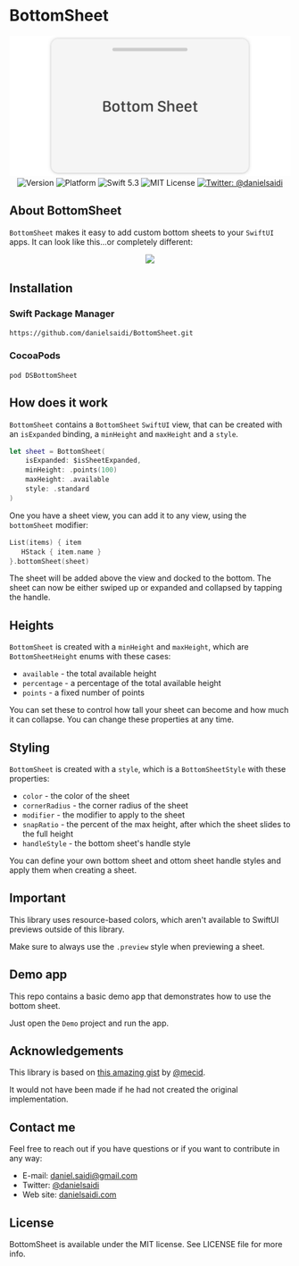# BottomSheet

<p align="center">
    <img src ="Resources/Logo.png" width=600 /><br />
    <img src="https://img.shields.io/github/v/release/danielsaidi/BottomSheet?color=%2300550&sort=semver" alt="Version" />
    <img src="https://img.shields.io/cocoapods/p/BottomSheet.svg?style=flat" alt="Platform" />
    <img src="https://img.shields.io/badge/Swift-5.3-orange.svg" alt="Swift 5.3" />
    <img src="https://img.shields.io/github/license/danielsaidi/BottomSheet" alt="MIT License" />
    <a href="https://twitter.com/danielsaidi">
        <img src="https://img.shields.io/badge/contact-@danielsaidi-blue.svg?style=flat" alt="Twitter: @danielsaidi" />
    </a>
</p>


## About BottomSheet

`BottomSheet` makes it easy to add custom bottom sheets to your `SwiftUI` apps. It can look like this...or completely different:

<p align="center">
    <img src="Resources/Demo.gif" width=300 />
</p>


## Installation

### Swift Package Manager

```
https://github.com/danielsaidi/BottomSheet.git
```

### CocoaPods

```
pod DSBottomSheet
```


## How does it work

`BottomSheet` contains a `BottomSheet` `SwiftUI` view, that can be created with an `isExpanded` binding, a `minHeight` and `maxHeight` and a `style`.

```swift
let sheet = BottomSheet(
    isExpanded: $isSheetExpanded,
    minHeight: .points(100)
    maxHeight: .available
    style: .standard
)
```

One you have a sheet view, you can add it to any view, using the `bottomSheet` modifier: 

```swift
List(items) { item
   HStack { item.name }
}.bottomSheet(sheet)
```

The sheet will be added above the view and docked to the bottom. The sheet can now be either swiped up or expanded and collapsed by tapping the handle.


## Heights

`BottomSheet` is created with a `minHeight` and `maxHeight`, which are `BottomSheetHeight` enums with these cases:

* `available` - the total available height
* `percentage` - a percentage of the total available height
* `points` - a fixed number of points

You can set these to control how tall your sheet can become and how much it can collapse. You can change these properties at any time.


## Styling

`BottomSheet` is created with a `style`, which is a `BottomSheetStyle` with these properties:

* `color` - the color of the sheet
* `cornerRadius` - the corner radius of the sheet
* `modifier` - the modifier to apply to the sheet
* `snapRatio` - the percent of the max height, after which the sheet slides to the full height
* `handleStyle` - the bottom sheet's handle style

You can define your own bottom sheet and ottom sheet handle styles and apply them when creating a sheet.


## Important

This library uses resource-based colors, which aren't available to SwiftUI previews outside of this library.

Make sure to always use the `.preview` style when previewing a sheet.


## Demo app

This repo contains a basic demo app that demonstrates how to use the bottom sheet.

Just open the `Demo` project and run the app.


## Acknowledgements

This library is based on [this amazing gist][MecidGist] by [@mecid][Mecid]. 

It would not have been made if he had not created the original implementation.  


## Contact me

Feel free to reach out if you have questions or if you want to contribute in any way:

* E-mail: [daniel.saidi@gmail.com][Email]
* Twitter: [@danielsaidi][Twitter]
* Web site: [danielsaidi.com][Website]


## License

BottomSheet is available under the MIT license. See LICENSE file for more info.


[Email]: mailto:daniel.saidi@gmail.com
[Twitter]: http://www.twitter.com/danielsaidi
[Website]: http://www.danielsaidi.com

[Mecid]: http://www.twitter.com/mecid
[MecidGist]: https://gist.github.com/mecid/78eab34d05498d6c60ae0f162bfd81ee
